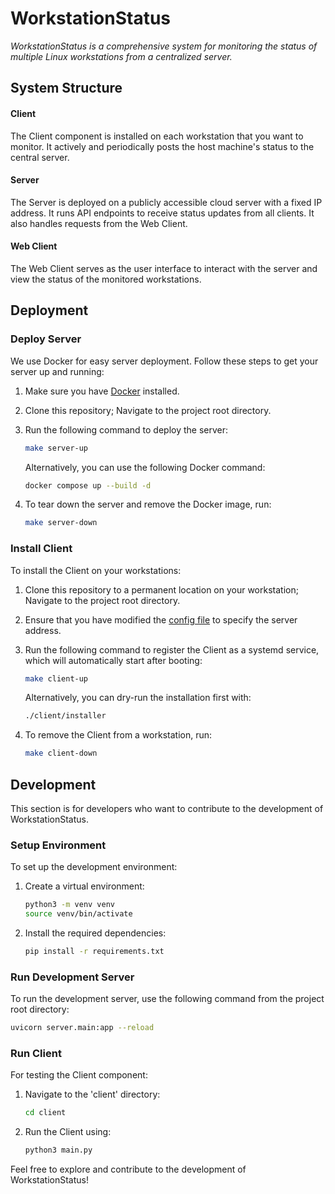 # WorkstationStatus

_WorkstationStatus is a comprehensive system for monitoring the status of multiple Linux workstations from a centralized server._

## System Structure

#### Client

The Client component is installed on each workstation that you want to monitor. It actively and periodically posts the host machine's status to the central server.

#### Server

The Server is deployed on a publicly accessible cloud server with a fixed IP address. It runs API endpoints to receive status updates from all clients. It also handles requests from the Web Client.

#### Web Client

The Web Client serves as the user interface to interact with the server and view the status of the monitored workstations.

## Deployment

### Deploy Server

We use Docker for easy server deployment. Follow these steps to get your server up and running:

1. Make sure you have [Docker](https://docs.docker.com/get-docker/) installed.

2. Clone this repository; Navigate to the project root directory.

3. Run the following command to deploy the server:

    ```bash
    make server-up
    ```

    Alternatively, you can use the following Docker command:

    ```bash
    docker compose up --build -d
    ```

4. To tear down the server and remove the Docker image, run:

    ```bash
    make server-down
    ```

### Install Client

To install the Client on your workstations:

1. Clone this repository to a permanent location on your workstation; Navigate to the project root directory.

2. Ensure that you have modified the [config file](client/config.json) to specify the server address.

3. Run the following command to register the Client as a systemd service, which will automatically start after booting:

    ```bash
    make client-up
    ```

    Alternatively, you can dry-run the installation first with:

    ```bash
    ./client/installer
    ```

4. To remove the Client from a workstation, run:

    ```bash
    make client-down
    ```

## Development

This section is for developers who want to contribute to the development of WorkstationStatus.

### Setup Environment

To set up the development environment:

1. Create a virtual environment:

    ```bash
    python3 -m venv venv
    source venv/bin/activate
    ```

2. Install the required dependencies:

    ```bash
    pip install -r requirements.txt
    ```

### Run Development Server

To run the development server, use the following command from the project root directory:

```bash
uvicorn server.main:app --reload
```

### Run Client

For testing the Client component:

1. Navigate to the 'client' directory:

    ```bash
    cd client
    ```

2. Run the Client using:

    ```bash
    python3 main.py
    ```

Feel free to explore and contribute to the development of WorkstationStatus!
